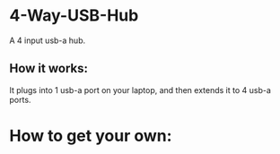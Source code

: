 # 4-Way-USB-Hub
A 4 input usb-a hub.

## How it works:
It plugs into 1 usb-a port on your laptop, and then extends it to 4 usb-a ports.

# How to get your own:
